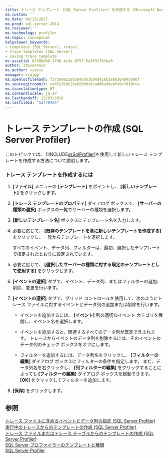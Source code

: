 ```yaml
---
title: トレース テンプレート (SQL Server Profiler) を作成する |Microsoft Docs
ms.custom: ''
ms.date: 06/13/2017
ms.prod: sql-server-2014
ms.reviewer: ''
ms.technology: profiler
ms.topic: conceptual
helpviewer_keywords:
- templates [SQL Server], traces
- trace templates [SQL Server]
- saving trace template
ms.assetid: 025868b0-3790-4cda-8757-5a58327bfba0
author: stevestein
ms.author: sstein
manager: craigg
ms.openlocfilehash: f37369821585845d63bd4d416b1868364045680f
ms.sourcegitcommit: ceb7e1b9e29e02bb0c6ca400a36e0fa9cf010fca
ms.translationtype: MT
ms.contentlocale: ja-JP
ms.lasthandoff: 12/03/2018
ms.locfileid: "52779424"
---
```

# <a name="create-a-trace-template-sql-server-profiler"></a>トレース テンプレートの作成 (SQL Server Profiler)
  このトピックでは、 [!INCLUDE[ssSqlProfiler](../../includes/sssqlprofiler-md.md)]を使用して新しいトレース テンプレートを作成する方法について説明します。  
  
### <a name="to-create-a-trace-template"></a>トレース テンプレートを作成するには  
  
1.  **[ファイル]** メニューの **[テンプレート]** をポイントし、 **[新しいテンプレート]** をクリックします。  
  
2.  **[トレース テンプレートのプロパティ]** ダイアログ ボックスで、 **[サーバーの種類の選択]** ボックスの一覧でサーバーの種類を選択します。  
  
3.  **[新しいテンプレート名]** ボックスにテンプレート名を入力します。  
  
4.  必要に応じて、 **[既存のテンプレートを基に新しいテンプレートを作成する]** をクリックし、一覧からテンプレートを選択します。  
  
     すべてのイベント、データ列、フィルターは、最初、選択したテンプレートで指定されたとおりに設定されています。  
  
5.  必要に応じて、 **[選択したサーバーの種類に対する既定のテンプレートとして使用する]** をクリックします。  
  
6.  **[イベントの選択]** タブで、イベント、データ列、またはフィルターの追加、削除、変更を行います。  
  
7.  **[イベントの選択]** タブで、グリッド コントロールを使用して、次のようにトレース ファイルに対するイベントとデータ列の追加または削除を行います。  
  
    -   イベントを追加するには、 **[イベント]** 列の適切なイベント カテゴリを展開し、イベント名を選択します。  
  
    -   イベントを追加すると、関連するすべてのデータ列が既定で含まれます。 トレースからイベントのデータ列を削除するには、そのイベントのデータ列のチェック ボックスをオフにします。  
  
    -   フィルターを追加するには、データ列名をクリックし、 **[フィルターの編集]** ダイアログ ボックスにフィルターの条件を指定します。 また、データ列名を右クリックし、 **[列フィルターの編集]** をクリックすることによっても **[フィルターの編集]** ダイアログ ボックスを起動できます。 **[OK]** をクリックしてフィルターを追加します。  
  
8.   **[保存]** をクリックします。  
  
## <a name="see-also"></a>参照  
 [トレース ファイルに含めるイベントとデータ列の指定 &#40;SQL Server Profiler&#41;](specify-events-and-data-columns-for-a-trace-file-sql-server-profiler.md)   
 [実行中のトレースからのテンプレートの作成 &#40;SQL Server Profiler&#41;](derive-a-template-from-a-running-trace-sql-server-profiler.md)   
 [トレース ファイルまたはトレース テーブルからのテンプレートの作成 &#40;SQL Server Profiler&#41;](derive-a-template-from-a-trace-file-or-trace-table-sql-server-profiler.md)   
 [SQL Server プロファイラーのテンプレートと権限](sql-server-profiler-templates-and-permissions.md)   
 [SQL Server Profiler](sql-server-profiler.md)  
  
  
